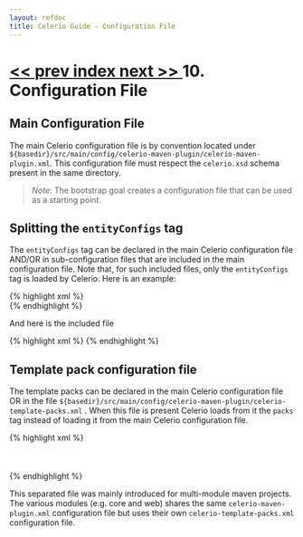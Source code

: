 ```yaml
---
layout: refdoc
title: Celerio Guide - Configuration File
---
```


[ << prev ](convention.html) [ index ](index.html) [ next >> ](configuration.html)
10. Configuration File
=====================

Main Configuration File
-----------------------

The main Celerio configuration file is by convention located under
`${basedir}/src/main/config/celerio-maven-plugin/celerio-maven-plugin.xml`.
This configuration file must respect the `celerio.xsd` schema present in the same directory.

> *Note*: The bootstrap goal creates a configuration file that can be used as a starting point.

Splitting the `entityConfigs` tag
---------------------------------

The `entityConfigs` tag can be declared in the main Celerio
configuration file AND/OR in sub-configuration files that are included
in the main configuration file. Note that, for such included files, only
the `entityConfigs` tag is loaded by Celerio. Here is an example:

{% highlight xml %}
<celerio>
 <includes>
  <include filename="celerio-maven-plugin-secondary.xml"/>
 </includes>
 <entityConfigs>
  <entityConfig tableName="BOOK" subPackage="fromMainConfig"/>
 </entityConfigs>                    
</celerio>
{% endhighlight %}

And here is the included file

{% highlight xml %}
<celerio>
 <entityConfigs>
  <entityConfig tableName="ACCOUNT" subPackage="fromIncludeConfig"/>
 </entityConfigs>
</celerio>
{% endhighlight %}

Template pack configuration file
--------------------------------

The template packs can be declared in the main Celerio configuration
file OR in the file
`${basedir}/src/main/config/celerio-maven-plugin/celerio-template-packs.xml`
. When this file is present Celerio loads from it the `packs` tag
instead of loading it from the main Celerio configuration file.

{% highlight xml %}
<celerio>  
 <configuration>
  <packs>
   <pack name="pack-backend" enable="true">
    <filenames><!-- do not generate these files -->
     <filename include="false" pattern="src/main/resources/database.properties" />
     <filename include="false" pattern="src/main/resources/hibernate.properties" />
     <filename include="false" pattern="src/main/resources/log4j.properties" />
     <filename include="false" pattern="src/main/resources/ehcache/local.xml" />
    </filenames>
   </pack>            
  </packs>    
 </configuration>    
</celerio>
{% endhighlight %}

This separated file was mainly introduced for multi-module maven
projects. The various modules (e.g. core and web) shares the same
`celerio-maven-plugin.xml` configuration file but uses their own
`celerio-template-packs.xml` configuration file.
